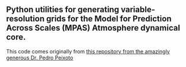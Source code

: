 ## Python utilities for generating variable-resolution grids for the Model for Prediction Across Scales (MPAS) Atmosphere dynamical core.

This code comes originally from [this repository from the amazingly generous Dr. Pedro Peixoto](https://github.com/pedrospeixoto/MPAS-PXT/tree/master/grids/utilities/jigsaw)

